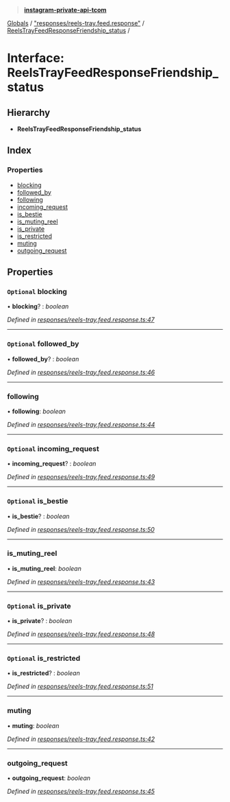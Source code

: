 > **[instagram-private-api-tcom](../README.md)**

[Globals](../README.md) / ["responses/reels-tray.feed.response"](../modules/_responses_reels_tray_feed_response_.md) / [ReelsTrayFeedResponseFriendship_status](_responses_reels_tray_feed_response_.reelstrayfeedresponsefriendship_status.md) /

# Interface: ReelsTrayFeedResponseFriendship_status

## Hierarchy

* **ReelsTrayFeedResponseFriendship_status**

## Index

### Properties

* [blocking](_responses_reels_tray_feed_response_.reelstrayfeedresponsefriendship_status.md#optional-blocking)
* [followed_by](_responses_reels_tray_feed_response_.reelstrayfeedresponsefriendship_status.md#optional-followed_by)
* [following](_responses_reels_tray_feed_response_.reelstrayfeedresponsefriendship_status.md#following)
* [incoming_request](_responses_reels_tray_feed_response_.reelstrayfeedresponsefriendship_status.md#optional-incoming_request)
* [is_bestie](_responses_reels_tray_feed_response_.reelstrayfeedresponsefriendship_status.md#optional-is_bestie)
* [is_muting_reel](_responses_reels_tray_feed_response_.reelstrayfeedresponsefriendship_status.md#is_muting_reel)
* [is_private](_responses_reels_tray_feed_response_.reelstrayfeedresponsefriendship_status.md#optional-is_private)
* [is_restricted](_responses_reels_tray_feed_response_.reelstrayfeedresponsefriendship_status.md#optional-is_restricted)
* [muting](_responses_reels_tray_feed_response_.reelstrayfeedresponsefriendship_status.md#muting)
* [outgoing_request](_responses_reels_tray_feed_response_.reelstrayfeedresponsefriendship_status.md#outgoing_request)

## Properties

### `Optional` blocking

• **blocking**? : *boolean*

*Defined in [responses/reels-tray.feed.response.ts:47](https://github.com/cuonglnhust/instagram-private-api-tcom/blob/3e16058/src/responses/reels-tray.feed.response.ts#L47)*

___

### `Optional` followed_by

• **followed_by**? : *boolean*

*Defined in [responses/reels-tray.feed.response.ts:46](https://github.com/cuonglnhust/instagram-private-api-tcom/blob/3e16058/src/responses/reels-tray.feed.response.ts#L46)*

___

###  following

• **following**: *boolean*

*Defined in [responses/reels-tray.feed.response.ts:44](https://github.com/cuonglnhust/instagram-private-api-tcom/blob/3e16058/src/responses/reels-tray.feed.response.ts#L44)*

___

### `Optional` incoming_request

• **incoming_request**? : *boolean*

*Defined in [responses/reels-tray.feed.response.ts:49](https://github.com/cuonglnhust/instagram-private-api-tcom/blob/3e16058/src/responses/reels-tray.feed.response.ts#L49)*

___

### `Optional` is_bestie

• **is_bestie**? : *boolean*

*Defined in [responses/reels-tray.feed.response.ts:50](https://github.com/cuonglnhust/instagram-private-api-tcom/blob/3e16058/src/responses/reels-tray.feed.response.ts#L50)*

___

###  is_muting_reel

• **is_muting_reel**: *boolean*

*Defined in [responses/reels-tray.feed.response.ts:43](https://github.com/cuonglnhust/instagram-private-api-tcom/blob/3e16058/src/responses/reels-tray.feed.response.ts#L43)*

___

### `Optional` is_private

• **is_private**? : *boolean*

*Defined in [responses/reels-tray.feed.response.ts:48](https://github.com/cuonglnhust/instagram-private-api-tcom/blob/3e16058/src/responses/reels-tray.feed.response.ts#L48)*

___

### `Optional` is_restricted

• **is_restricted**? : *boolean*

*Defined in [responses/reels-tray.feed.response.ts:51](https://github.com/cuonglnhust/instagram-private-api-tcom/blob/3e16058/src/responses/reels-tray.feed.response.ts#L51)*

___

###  muting

• **muting**: *boolean*

*Defined in [responses/reels-tray.feed.response.ts:42](https://github.com/cuonglnhust/instagram-private-api-tcom/blob/3e16058/src/responses/reels-tray.feed.response.ts#L42)*

___

###  outgoing_request

• **outgoing_request**: *boolean*

*Defined in [responses/reels-tray.feed.response.ts:45](https://github.com/cuonglnhust/instagram-private-api-tcom/blob/3e16058/src/responses/reels-tray.feed.response.ts#L45)*